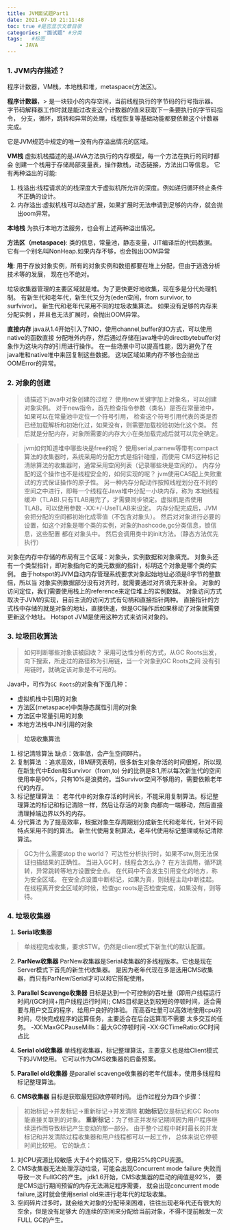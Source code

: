 ```yaml
---
title: JVM面试题Part1
date: 2021-07-10 21:11:48
toc: true #是否显示文章目录
categories: "面试题" #分类
tags:   #标签
	- JAVA
---
```

### 1. JVM内存描述？
程序计数器，VM栈，本地栈和堆，metaspace(方法区)。

**程序计数器**，> 是一块较小的内存空间，当前线程执行的字节码的行号指示器。
字节码解释器工作时就是能过改变这个计数器的值来获取下一条要执行的字节码指令，
分支，循环，跳转和异常的处理，线程恢复等基础功能都要依赖这个计数器完成。

它是JVM规范中规定的唯一没有内存溢出情况的区域。

**VM栈**  虚拟机栈描述的是JAVA方法执行的内存模型，每一个方法在执行的同时都会
创建一个栈用于存储局部变量表，操作数栈，动态链接，方法出口等信息。
它有两种溢出的可能:
1. 栈溢出:线程请求的的栈深度大于虚拟机所允许的深度。例如递归循环终止条件不正确的设计。
2. 内存溢出:虚拟机栈可以动态扩展，如果扩展时无法申请到足够的内存，就会抛出oom异常。

**本地栈** 为执行本地方法服务，也会有上述两种溢出情况。

**方法区（metaspace)**: 类的信息，常量池，静态变量，JIT编译后的代码数据。
它有一个别名叫NonHeap.如果内存不够，也会抛出OOM异常

**堆**: 用于存放对象实例，所有的对象实例和数组都要在堆上分配，但由于逃逸分析技术等的发展，
现在也不绝对。

垃圾收集器管理的主要区域就是堆。为了更快更好地收集，现在多是分代处理机制。
有新生代和老年代，新生代又分为(eden空间，from survivor, to surfvivor)。
新生代和老年代采用不同的垃圾收集算法。
如果没有足够的内存来分配实例 ，并且也无法扩展时，会抛出OOM异常。

**直接内存** java从1.4开始引入了NIO，使用channel,buffer的IO方式，可以使用native的函数直接
分配堆外内存，然后通过存储在java堆中的directbytebuffer对象作为这块内存的引用进行操作。
在一些场景中可以提高性能，因为避免了在java堆和native堆中来回复制这些数据。
这块区域如果内存不够也会抛出OOMError的异常。

### 2. 对象的创建  
> 请描述下java中对象创建的过程？
使用new关键字加上对象名，可以创建对象实例。
对于new指令，首先检查指令参数（类名）是否在常量池中，如果可以在常量池中定位一个符号引用，
检查这个符号引用代表的类是否已经加载解析和初始化过，如果没有，则需要加载校验初始化这个类。
然后就是分配内存，对象所需要的内存大小在类加载完成后就可以完全确定。

> jvm如何知道堆中哪些块是free的呢？
使用serial,parnew等带有compact算法的收集器时，系统采用的分配方式是指针碰撞，而使用
CMS这种标记清除算法的收集器时，通常采用空闲列表（记录哪些块是空闲的）。
内存分配的这个操作也不是线程安全的，如何实现的呢？
jvm使用CAS配上失败重试的方式保证操作的原子性。
另一种内存分配动作按照线程划分在不同的空间之中进行，即每一个线程在Java堆中分配一小块内存，称为
本地线程缓冲（TLAB).只有TLAB用完了，才需要同步锁定。虚拟机是否使用TLAB，可以使用参数
-XX:+/-UseTLAB来设定。
内存分配完成后，JVM会把分配的空间都初始化成零值（不包含对象头）。
然后对对象进行必要的设置，如这个对象是哪个类的实例，对象的hashcode,gc分类信息，锁信息，这些配置
都在对象头中。
然后会调用类中的init方法。（静态方法优先执行）

对象在内存中存储的布局有三个区域：对象头，实例数据和对象填充。
对象头还有一个类型指针，即对象指向它的类元数据的指针，标明这个对象是哪个类的实例。
由于hotspot的JVM自动内存管理系统要求对象起始地址必须是8字节的整数倍，所以当
对象实例数据部分没有对齐时，就需要通过对齐填充来补全。
对象的访问定位，我们需要使用栈上的reference来定位堆上的实例数据。
对象访问方式取决于JVM的实现，目前主流的访问方式有句柄和直接指针两种。
直接指针的方式栈中存储的就是对象的地址，直接快速，但是GC操作后如果移动了对象就需要更新这个地址。
Hotspot JVM是使用这种方式来访问对象的。

### 3. 垃圾回收算法
> 如何判断哪些对象该被回收？
采用可达性分析的方式，从GC Roots出发，向下搜索，所走过的路径称为引用链，当一个对象到GC Roots之间
没有引用链时，就确定该对象是不可用的。

Java中，可作为`GC Roots`的对象有下面几种：
* 虚拟机栈中引用的对象
* 方法区(metaspace)中类静态属性引用的对象
* 方法区中常量引用的对象
* 本地方法栈中JNI引用的对象

> **垃圾收集算法**
1. 标记清除算法 缺点：效率低，会产生空间碎片。
2. 复制算法 ：追求高效，IBM研究表明，很多新生对象存活的时间很短，所以现在新生代中Eden和Survivor（from,to)
分的比例是8:1,所以每次新生代的空间使用率是90%，只有10%是浪费的。当Survivor空间不够用的，需要依赖老年代的内存。
3. 标记整理算法 ： 老年代中的对象存活的时间长，不能采用复制算法。标记整理算法的标记和标记清除一样，然后让存活的对象
向都向一端移动，然后直接清理掉端边界以外的内存。
4. 分代算法
为了提高效率，根据对象生存周期划分成新生代和老年代，针对不同特点采用不同的算法。
新生代使用复制算法，老年代使用标记整理或标记清除算法。
> GC为什么需要stop the world？
可达性分析执行时，如果不stw,则无法保证扫描结果的正确性。
> 当进入GC时，线程会怎么办？
在方法调用，循环跳转，异常跳转等地方设置安全点。
在代码中不会发生引用变化的地方，称为安全区域。
在安全点设置中断标记，如果为真，则线程主动中断挂起。
在线程离开安全区域的时候，检查gc roots是否检查完成，如果没有，则等待。

### 4. 垃圾收集器
1. **Serial收集器**
> 单线程完成收集，要求STW。仍然是client模式下新生代的默认配置。
2. **ParNew收集器**
ParNew收集器是Serial收集器的多线程版本。它也是现在Server模式下首先的新生代收集器。
是因为老年代现在多是选用CMS收集器，而只有ParNew/Serial才可以和它搭配使用。

3. **Parallel Scavenge收集器** 
目标是达到一个可控制的吞吐量（即用户线程运行时间/(GC时间+用户线程运行时间);
CMS目标是达到较短的停顿时间，适合需要与用户交互的程序，给用户良好的体验。
而高吞吐量可以高效地使用cpu的时间，尽快完成程序的运算任务，主要适合在后台运算而不需要
太多交互的任务。
-XX:MaxGCPauseMills：最大GC停顿时间
-XX:GCTimeRatio:GC时间占比

4. **Serial old收集器**
 单线程收集器，标记整理算法，主要意义也是给Client模式下的JVM使用。
它可以作为CMS收集器的后备预案。

5. **Parallel old收集器**
是parallel scavenge收集器的老年代版本，使用多线程和标记整理算法。

6. **CMS收集器** 
目标是获取最短回收停顿时间。
运作过程分为四个步骤：
> 初始标记->并发标记->重新标记->并发清除
**初始标记**仅是标记和GC Roots 能直接关联到的对象。
**重新标记**：为了修正并发标记期间因为用户程序继续运作而导致标记产生变动的那一部分。
由于整个过程中耗时最长的并发标记和并发清除过程收集器和用户线程都可以一起工作，
总体来说它停顿时间比较短。
它的缺点：
1. 对CPU资源比较敏感 大于4个的情况下，使用25%的CPU资源。
2. CMS收集器无法处理浮动垃圾，可能会出现Concurrent mode failure 失败而导致一次
FullGC的产生。
jdk1.6开始，CMS收集器的启动的阈值是92%， 要是CMS运行期间预留的内存无法满足程序需要，
就会出现concurrent mode failure,这时就会使用serial old来进行老年代的垃圾收集。
3. 空间碎片过多时，就会给大对象的分配带来困难，往往出现老年代还有很大的空余，但是没有足够大
的连续的空间来分配给当前对象，不得不提前触发一次FULL GC的产生。

